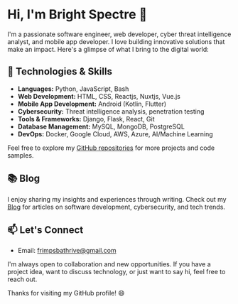 # Hi, I'm Bright Spectre 👋

I'm a passionate software engineer, web developer, cyber threat intelligence analyst, and mobile app developer. I love building innovative solutions that make an impact. Here's a glimpse of what I bring to the digital world:

## 🔧 Technologies & Skills

- **Languages:** Python, JavaScript, Bash
- **Web Development:** HTML, CSS, Reactjs, Nuxtjs, Vue.js
- **Mobile App Development:** Android (Kotlin, Flutter)
- **Cybersecurity:** Threat intelligence analysis, penetration testing
- **Tools & Frameworks:** Django, Flask, React, Git
- **Database Management:** MySQL, MongoDB, PostgreSQL
- **DevOps:** Docker, Google Cloud, AWS, Azure, AI/Machine Learning

<!-- ## 🚀 Projects

Here are some of the projects I've worked on:

1. [Project Name](Link): A brief description of the project and its significance.
2. [Project Name](Link): A brief description of the project and its significance.
3. [Project Name](Link): A brief description of the project and its significance. -->

Feel free to explore my [GitHub repositories](https://github.com/thrive-spectrexq) for more projects and code samples.

## 📚 Blog

I enjoy sharing my insights and experiences through writing. Check out my [Blog](https://tailwind-css-starter-blog-mauve-mu.vercel.app/) for articles on software development, cybersecurity, and tech trends.

## 📫 Let's Connect

<!-- - LinkedIn: [Your LinkedIn Profile](LinkedIn Link) -->
- Email: [frimpsbathrive@gmail.com](mailto:frimpsbathrive@gmail.com)

I'm always open to collaboration and new opportunities. If you have a project idea, want to discuss technology, or just want to say hi, feel free to reach out.

Thanks for visiting my GitHub profile! 😄


<!---
thrive-spectrexq/thrive-spectrexq is a ✨ special ✨ repository because its `README.md` (this file) appears on your GitHub profile.
You can click the Preview link to take a look at your changes.
--->

